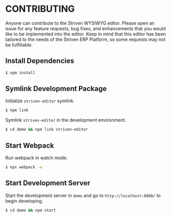 # CONTRIBUTING

Anyone can contribute to the Striven WYSIWYG editor. Please open an issue for any feature requests, bug fixes, and enhancements that you would like to be implemented into the editor. Keep in mind that this editor has been tailored to the needs of the Striven ERP Platform, so some requests may not be fulfillable.

## Install Dependencies

```sh
$ npm install
```

## Symlink Development Package

Initialize ```striven-editor``` symlink.

```sh
$ npm link
```

Symlink ```striven-editor``` in the development environment.

```sh
$ cd demo && npm link striven-editor
```

## Start Webpack

Run webpack in watch mode.

```sh
$ npx webpack -w
```

## Start Development Server

Start the development server in ```demo``` and go to ```http://localhost:8080/``` to begin developing.

```sh 
$ cd demo && npm start
```
